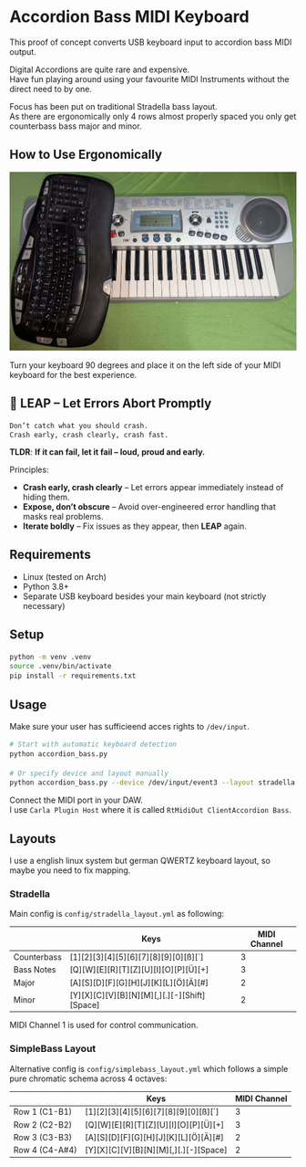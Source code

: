# Accordion Bass MIDI Keyboard

This proof of concept converts USB keyboard input to accordion bass MIDI output.

Digital Accordions are quite rare and expensive.  
Have fun playing around using your favourite MIDI Instruments without the direct need to by one.

Focus has been put on traditional Stradella bass layout.  
As there are ergonomically only 4 rows almost properly spaced you only get counterbass bass major and minor.

## How to Use Ergonomically

![How to use ergonomically](AccordionKeyboardMidiKeyboard.jpg)

Turn your keyboard 90 degrees and place it on the left side of your MIDI keyboard for the best experience.

## 🐸 **LEAP** – **L**et **E**rrors **A**bort **P**romptly
```
Don’t catch what you should crash.  
Crash early, crash clearly, crash fast.
```

**TLDR**: __If it can fail, let it fail – loud, proud and early.__

Principles:
- **Crash early, crash clearly** – Let errors appear immediately instead of hiding them.
- **Expose, don’t obscure** – Avoid over-engineered error handling that masks real problems.
- **Iterate boldly** – Fix issues as they appear, then **LEAP** again.

## Requirements

- Linux (tested on Arch)
- Python 3.8+
- Separate USB keyboard besides your main keyboard (not strictly necessary)

## Setup

```bash
python -m venv .venv
source .venv/bin/activate
pip install -r requirements.txt
```

## Usage
Make sure your user has sufficieend acces rights to `/dev/input`.

```bash
# Start with automatic keyboard detection
python accordion_bass.py

# Or specify device and layout manually  
python accordion_bass.py --device /dev/input/event3 --layout stradella
```

Connect the MIDI port in your DAW.  
I use `Carla Plugin Host` where it is called `RtMidiOut ClientAccordion Bass`.

## Layouts
I use a english linux system but german QWERTZ keyboard layout, so maybe you need to fix mapping.

### Stradella
Main config is `config/stradella_layout.yml` as following:

|      | Keys                                 | MIDI Channel |
|--------------|--------------------------------------|--------------|
| Counterbass  | [1][2][3][4][5][6][7][8][9][0][ß][`] | 3            |
| Bass Notes   | [Q][W][E][R][T][Z][U][I][O][P][Ü][+] | 3            |
| Major        | [A][S][D][F][G][H][J][K][L][Ö][Ä][#] | 2            |
| Minor        | [Y][X][C][V][B][N][M][,][.][-][Shift][Space] | 2      |

MIDI Channel 1 is used for control communication.


### SimpleBass Layout
Alternative config is `config/simplebass_layout.yml` which follows a simple pure chromatic schema across 4 octaves:

|          | Keys                                      | MIDI Channel |
|-------------|-------------------------------------------|--------------|
| Row 1 (C1-B1)   | [1][2][3][4][5][6][7][8][9][0][ß][´]      | 3            |
| Row 2 (C2-B2)   | [Q][W][E][R][T][Z][U][I][O][P][Ü][+]      | 3            |
| Row 3 (C3-B3)   | [A][S][D][F][G][H][J][K][L][Ö][Ä][#]      | 2            |
| Row 4 (C4-A#4)  | [Y][X][C][V][B][N][M][,][.][-][Space]     | 2            |

